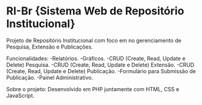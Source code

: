 # RI-Br {Sistema Web de Repositório Institucional}

Projeto de Repositório Institucional com foco em no gerenciamento de Pesquisa, Extensão e Publicações.

Funcionalidades:
  -Relatórios.
  -Gráficos.
  -CRUD (Create, Read, Update e Delete) Pesquisa.
  -CRUD (Create, Read, Update e Delete) Extensão.
  -CRUD (Create, Read, Update e Delete) Publicação.
  -Formulário para Submissão de Publicação.
  -Painel Administrativo.

Sobre o projeto: Desenvolvido em PHP juntamente com HTML, CSS e JavaScript.
